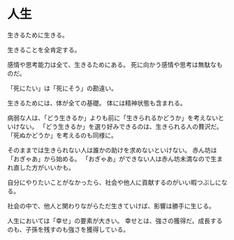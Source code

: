 # 人生

生きるために生きる。

生きることを全肯定する。

感情や思考能力は全て、生きるためにある。
死に向かう感情や思考は無駄なものだ。

「死にたい」は「死にそう」の勘違い。

生きるためには、体が全ての基礎。
体には精神状態も含まれる。

病弱な人は、「どう生きるか」よりも前に「生きられるかどうか」を考えないといけない。
「どう生きるか」を選り好みできるのは、生きられる人の贅沢だ。「死ぬかどうか」を考えるのも同様に。

そのままでは生きられない人は誰かの助けを求めないといけない。
赤ん坊は「おぎゃあ」から始める。
「おぎゃあ」ができない人は赤ん坊未満なので生まれ直した方がいいかも。

自分にやりたいことがなかったら、社会や他人に貢献するのがいい暇つぶしになる。

社会の中で、他人と関わりながらただ生きていけば、影響は勝手に生じる。

人生においては「幸せ」の要素が大きい。
幸せとは、強さの獲得だ。成長するのも、子孫を残すのも強さを獲得している。
